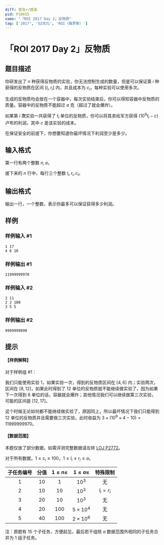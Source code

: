 ```yaml
---
diff: 普及+/提高
pid: P10655
name: "「ROI 2017 Day 2」反物质"
tag: ['2017', 'O2优化', 'ROI（俄罗斯）']
---
```

# 「ROI 2017 Day 2」反物质
## 题目描述

你研发出了 $n$ 种获得反物质的实验，你无法控制生成的数量，但是可以保证第 $i$ 种获得的反物质在区间 $[l_i,r_i]$ 内，并且成本为 $c_i$，每种实验可以使用多次。

生成的反物质均会放在一个容器中，每次实验结束后，你可以得知容器中反物质的质量。容器中的反物质不能超过 $a$ 克（超过了就会爆炸）。

如果第 $i$ **次**实验一共获得了 $t_i$ 单位的反物质，你可以将其卖给军方获得 $(10^9t_i-c)$ 卢布的利润，其中 $c$ 是该实验的成本。

在保证安全的前提下，你想要知道你最坏情况下利润至少是多少。
## 输入格式

第一行有两个整数 $n,a$。

接下来的 $n$ 行中，每行三个整数 $l_i,r_i,c_i$。
## 输出格式

输出一行，一个整数，表示你最多可以保证获得多少利润。
## 样例

### 样例输入 #1
```
1 17
4 6 10
```
### 样例输出 #1
```
11999999970
```
### 样例输入 #2
```
2 11
2 2 100
3 5 5
```
### 样例输出 #2
```
9999999890
```
## 提示

#### 【样例解释】

对于样例组 #1：

我们只能使用实验 $1$，如果实验一次，得到的反物质区间在 $[4,6]$ 内；实验两次，区间在 $[8,12]$，如果此时得到了 $12$ 单位的反物质就不能继续做实验了，因为如果下一次得到 $6$ 单位的话，容器就会爆炸；其他情况我们可以继续做第三次实验，可能的区间是 $[12,17]$。

这个时候无论如何都不能继续做实验了，原因同上，所以最坏情况下我们只能得到 $12$ 单位的反物质并且需要做三次实验，此时收益为 $3 \times (10^9 \times 4-10)=11999999970$。

#### 【数据范围】

本题仅放了部分数据，如需评测完整数据请左转 [LOJ P2772](https://loj.ac/p/2772)。

对于所有数据，$1 \le c_i \le 100$，$1 \le l_i \le r_i \le a$。

| 子任务编号 | 分值 | $1 \le n \le$ | $1 \le a \le$ | 特殊限制 |
| :----------: | :----------: | :----------: | :----------: | :----------: |
| $1$ | $10$ | $1$ | $10^3$ | 无 |
| $2$ | $10$ | $10$ | $10^3$ | $l_i=r_i$ |
| $3$ | $20$ | $10$ | $10^3$ | 无 |
| $4$ | $20$ | $100$ | $5 \times 10^4$ | 无 |
| $5$ | $40$ | $100$ | $2 \times 10^6$ | 无 |

注：原题有 $15$ 个子任务，方便起见，最后若干组除 $a$ 数据范围外相同的子任务合并为 $1$ 组子任务。
